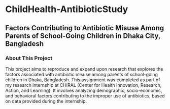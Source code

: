 <h1> ChildHealth-AntibioticStudy </h1>
<h2> Factors Contributing to Antibiotic Misuse Among Parents of School-Going Children in Dhaka City, Bangladesh </h2>

<h3> About This Project </h3>
This project aims to reproduce and expand upon research that explores the factors associated with antibiotic misuse among parents of school-going children in Dhaka, Bangladesh. This assignment was completed as part of my research internship at CHIRAL (Center for Health Innovation, Research, Action, and Learning). It involves analyzing demographic, socio-economic, and behavioral factors contributing to the improper use of antibiotics, based on data provided during the internship.

